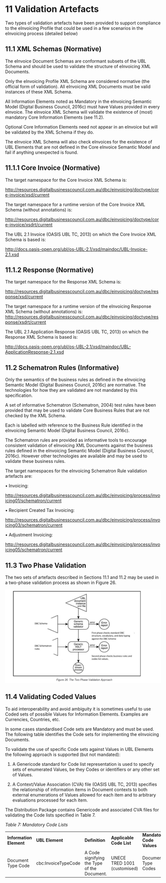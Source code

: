# 11 Validation Artefacts 

Two types of validation artefacts have been provided to support compliance to the eInvoicing Profile that could be used in a few scenarios in the eInvoicing process (detailed below) 

## 11.1 XML Schemas (Normative) 

The eInvoice Document Schemas are conformant subsets of the UBL Schema and should be used to validate the structure of eInvoicing XML Documents. 

Only the eInvoicing Profile XML Schema are considered normative (the official form of validation). All eInvoicing XML Documents must be valid instances of these XML Schema. 

All Information Elements noted as Mandatory in the eInvoicing Semantic Model (Digital Business Council, 2016c) must have Values provided in every eInvoice. The eInvoice XML Schema will validate the existence of (most) mandatory Core Information Elements (see 11.2). 

Optional Core Information Elements need not appear in an eInvoice but will be validated by the XML Schema if they do. 

The eInvoice XML Schema will also check eInvoices for the existence of UBL Elements that are not defined in the Core eInvoice Semantic Model and fail if anything unexpected is found. 


## 11.1.1 Core Invoice (Normative) 

The target namespace for the Core Invoice XML Schema is: 

http://resources.digitalbusinesscouncil.com.au/dbc/einvoicing/doctype/core-invoice/xsd/current 

The target namespace for a runtime version of the Core Invoice XML Schema (without annotations) is: 

http://resources.digitalbusinesscouncil.com.au/dbc/einvoicing/doctype/core-invoice/xsdrt/current 

The UBL 2.1 Invoice (OASIS UBL TC, 2013) on which the Core Invoice XML Schema is based is: 

http://docs.oasis-open.org/ubl/os-UBL-2.1/xsd/maindoc/UBL-Invoice-2.1.xsd 


## 11.1.2 Response (Normative) 

The target namespace for the Response XML Schema is: 

http://resources.digitalbusinesscouncil.com.au/dbc/einvoicing/doctype/response/xsd/current 

The target namespace for a runtime version of the eInvoicing Response XML Schema (without annotations) is: http://resources.digitalbusinesscouncil.com.au/dbc/einvoicing/doctype/response/xsdrt/current 

The UBL 2.1 Application Response (OASIS UBL TC, 2013) on which the Response XML Schema is based is: 

http://docs.oasis-open.org/ubl/os-UBL-2.1/xsd/maindoc/UBL-ApplicationResponse-2.1.xsd 

## 11.2 Schematron Rules (Informative) 

Only the semantics of the business rules as defined in the eInvoicing Semantic Model (Digital Business Council, 2016c) are normative. The technologies for how they are validated are not mandated by this specification. 

A set of informative Schematron (Schematron, 2004) test rules have been provided that may be used to validate Core Business Rules that are not checked by the XML Schema. 

Each is labelled with reference to the Business Rule identified in the eInvoicing Semantic Model (Digital Business Council, 2016c). 

The Schematron rules are provided as informative tools to encourage consistent validation of eInvoicing XML Documents against the business rules defined in the eInvoicing Semantic Model (Digital Business Council, 2016c). However other technologies are available and may be used to validate these business rules. 

The target namespaces for the eInvoicing Schematron Rule validation artefacts are: 
    
   • Invoicing: 
  
  http://resources.digitalbusinesscouncil.com.au/dbc/einvoicing/process/invoicing01/schematron/current 
    
   • Recipient Created Tax Invoicing:
   
   http://resources.digitalbusinesscouncil.com.au/dbc/einvoicing/process/invoicing03/schematron/current 
    
   • Adjustment Invoicing: 
  
  http://resources.digitalbusinesscouncil.com.au/dbc/einvoicing/process/invoicing05/schematron/current 
  

## 11.3 Two Phase Validation 

The two sets of artefacts described in Sections 11.1 and 11.2 may be used in a two-phase validation process as shown in Figure 26. 

![two-phase-validation-approach](images/two-phase-validation-approach.PNG)  


## 11.4 Validating Coded Values 

To aid interoperability and avoid ambiguity it is sometimes useful to use Coded sets of possible Values for Information Elements. 
Examples are Currencies, Countries, etc. 

In some cases standardised Code sets are Mandatory and must be used. The following table identifies the Code sets for implementing the eInvoicing Documents. 

To validate the use of specific Code sets against Values in UBL Elements the following approach is supported (but not mandated): 

   1. A Genericode standard for Code list representation is used to specify sets of enumerated Values, be they Codes or identifiers or any other set of Values. 

   2. A Context/Value Association (CVA) file (OASIS UBL TC, 2013) specifies the relationship of information items in Document contexts to both external enumerations of Values allowed for each item and to arbitrary evaluations processed for each item. 

The Distribution Package contains Genericode and associated CVA files for validating the Code lists specified in Table 7. 

*Table 7: Mandatory Code Lists*

| | | | | |
| --- |------- | --- |------- |----- |
**Information Element** |**UBL Element**|**Definition**| **Applicable Code List**| **Mandatory Code Values**|
Document Type Code | cbc:InvoiceTypeCode | A Code signifying the Type of the Document. | UNECE TRED 1001 (customised) | Document Type Codes |



